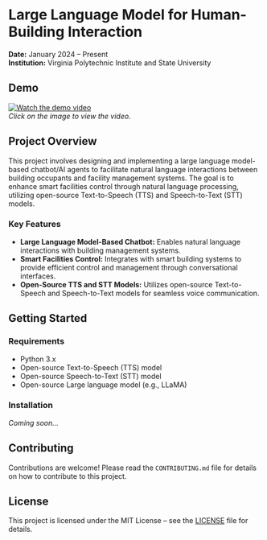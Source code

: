 # Large Language Model for Human-Building Interaction

**Date:** January 2024 – Present  
**Institution:** Virginia Polytechnic Institute and State University

## Demo

[![Watch the demo video](https://img.youtube.com/vi/0SyZHvmadZA/0.jpg)](https://www.youtube.com/watch?v=0SyZHvmadZA)  
*Click on the image to view the video.*

## Project Overview

This project involves designing and implementing a large language model-based chatbot/AI agents to facilitate natural language interactions between building occupants and facility management systems. The goal is to enhance smart facilities control through natural language processing, utilizing open-source Text-to-Speech (TTS) and Speech-to-Text (STT) models.

### Key Features

- **Large Language Model-Based Chatbot:** Enables natural language interactions with building management systems.
- **Smart Facilities Control:** Integrates with smart building systems to provide efficient control and management through conversational interfaces.
- **Open-Source TTS and STT Models:** Utilizes open-source Text-to-Speech and Speech-to-Text models for seamless voice communication.

## Getting Started

### Requirements

- Python 3.x
- Open-source Text-to-Speech (TTS) model
- Open-source Speech-to-Text (STT) model
- Open-source Large language model (e.g., LLaMA)

### Installation

*Coming soon...*

## Contributing

Contributions are welcome! Please read the `CONTRIBUTING.md` file for details on how to contribute to this project.

## License

This project is licensed under the MIT License – see the [LICENSE](LICENSE) file for details.

